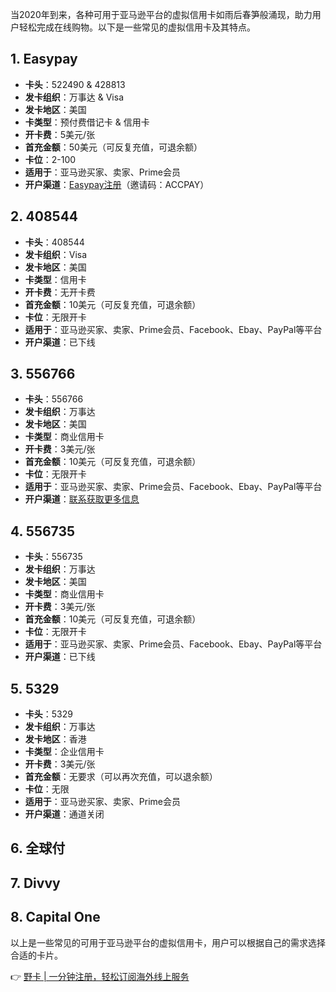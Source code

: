 当2020年到来，各种可用于亚马逊平台的虚拟信用卡如雨后春笋般涌现，助力用户轻松完成在线购物。以下是一些常见的虚拟信用卡及其特点。

## 1. Easypay

- **卡头**：522490 & 428813
- **发卡组织**：万事达 & Visa
- **发卡地区**：美国
- **卡类型**：预付费借记卡 & 信用卡
- **开卡费**：5美元/张
- **首充金额**：50美元（可反复充值，可退余额）
- **卡位**：2-100
- **适用于**：亚马逊买家、卖家、Prime会员
- **开户渠道**：[Easypay注册](https://bit.ly/bewildcard)（邀请码：ACCPAY）

## 2. 408544

- **卡头**：408544
- **发卡组织**：Visa
- **发卡地区**：美国
- **卡类型**：信用卡
- **开卡费**：无开卡费
- **首充金额**：10美元（可反复充值，可退余额）
- **卡位**：无限开卡
- **适用于**：亚马逊买家、卖家、Prime会员、Facebook、Ebay、PayPal等平台
- **开户渠道**：已下线

## 3. 556766

- **卡头**：556766
- **发卡组织**：万事达
- **发卡地区**：美国
- **卡类型**：商业信用卡
- **开卡费**：3美元/张
- **首充金额**：10美元（可反复充值，可退余额）
- **卡位**：无限开卡
- **适用于**：亚马逊买家、卖家、Prime会员、Facebook、Ebay、PayPal等平台
- **开户渠道**：[联系获取更多信息](https://bit.ly/bewildcard)

## 4. 556735

- **卡头**：556735
- **发卡组织**：万事达
- **发卡地区**：美国
- **卡类型**：商业信用卡
- **开卡费**：3美元/张
- **首充金额**：10美元（可反复充值，可退余额）
- **卡位**：无限开卡
- **适用于**：亚马逊买家、卖家、Prime会员、Facebook、Ebay、PayPal等平台
- **开户渠道**：已下线

## 5. 5329

- **卡头**：5329
- **发卡组织**：万事达
- **发卡地区**：香港
- **卡类型**：企业信用卡
- **开卡费**：3美元/张
- **首充金额**：无要求（可以再次充值，可以退余额）
- **卡位**：无限
- **适用于**：亚马逊买家、卖家、Prime会员
- **开户渠道**：通道关闭

## 6. 全球付
## 7. Divvy
## 8. Capital One

以上是一些常见的可用于亚马逊平台的虚拟信用卡，用户可以根据自己的需求选择合适的卡片。

👉 [野卡 | 一分钟注册，轻松订阅海外线上服务](https://bit.ly/bewildcard)